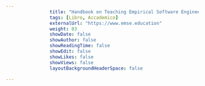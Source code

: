 ---
                title: "Handbook on Teaching Empirical Software Engineering: Online Materials"
                tags: [Libro, Accademico]
                externalUrl: "https://www.emse.education"
                weight: 83
                showDate: false
                showAuthor: false
                showReadingTime: false
                showEdit: false
                showLikes: false
                showViews: false
                layoutBackgroundHeaderSpace: false
                ---

